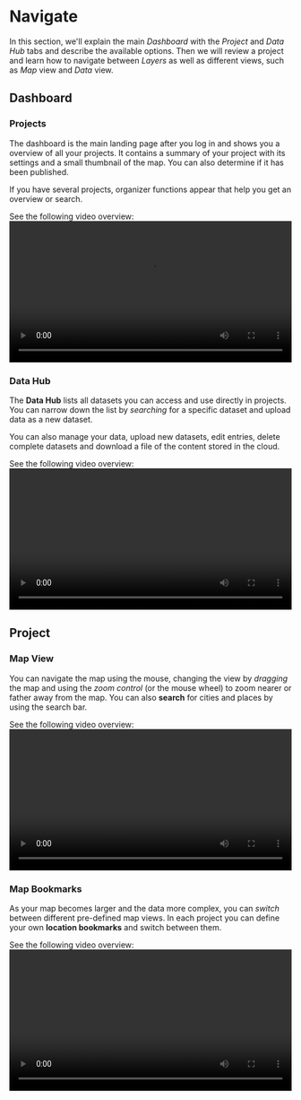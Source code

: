 # Navigate

In this section, we'll explain the main _Dashboard_ with the _Project_ and _Data Hub_ tabs and describe the available options. Then we will review a project and learn how to navigate between _Layers_ as
well as different views, such as _Map_ view and _Data_ view. 

## Dashboard

### Projects

The dashboard is the main landing page after you log in and 
shows you a overview of all your projects. It contains a summary of
your project with its settings and a small thumbnail of the map. You can also determine if it has been published.

If you have several projects, organizer 
functions appear that help you get an overview or search.

See the following video overview:
<video width="100%"  controls>
  <source src="../videos/projects-dashboard.mp4" type="video/mp4">
  <source src="../../videos/projects-dashboard.mp4" type="video/mp4">
You can view a video overview of this content <a href="../videos/projects-dashboard.mp4">here</a>.
</video>

### Data Hub

The **Data Hub** lists all datasets you can access and use directly
in projects. You can narrow down the list by _searching_ for a specific dataset and upload data as a new dataset.

You can also manage your data, upload new datasets, edit entries, delete complete datasets and download a file of the content stored in the cloud.

See the following video overview:
<video width="100%"  controls>
  <source src="../videos/data-hub.mp4" type="video/mp4">
  <source src="../../videos/data-hub.mp4" type="video/mp4">
You can view a video overview of this content <a href="../videos/data-hub.mp4">here</a>.
</video>

## Project

### Map View

You can navigate the map using the mouse, changing the view
by _dragging_ the map and using the _zoom control_ (or the mouse wheel) to zoom nearer or father away from the map. You can also **search** for cities and places by using the search bar.

See the following video overview:
<video width="100%"  controls>
  <source src="../videos/navigate-map.mp4" type="video/mp4">
  <source src="../../videos/navigate-map.mp4" type="video/mp4">
You can view a video overview of this content <a href="../videos/naivgate-map.mp4">here</a>.
</video>

### Map Bookmarks

As your map becomes larger and the data more complex, you can  _switch_ between different pre-defined map views. In each
project you can define your own **location bookmarks** and switch 
between them.

See the following video overview:
<video width="100%"  controls>
  <source src="../videos/navigate-bookmarks.mp4" type="video/mp4">
  <source src="../../videos/navigate-bookmarks.mp4" type="video/mp4">
You can view a video overview of this content <a href="../videos/navigate-bookmarks.mp4">here</a>.
</video>